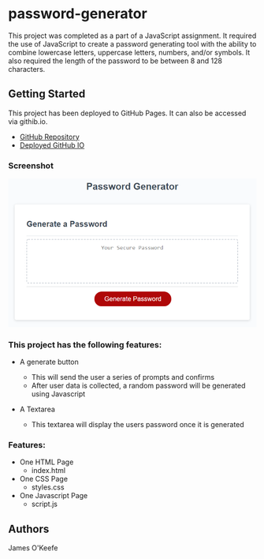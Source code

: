 # password-generator

This project was completed as a part of a JavaScript assignment. It required the use of JavaScript to create a password generating tool with the ability to combine lowercase letters, uppercase letters, numbers, and/or symbols. It also required the length of the password to be between 8 and 128 characters.

## Getting Started

This project has been deployed to GitHub Pages. It can also be accessed via githib.io.

* [GitHub Repository](https://github.com/j-okeefe/password-generator)
* [Deployed GitHub IO](https://j-okeefe.github.io/password-generator/)


### Screenshot

![](Assets/images/demo.png)

### This project has the following features: 
* A generate button
    * This will send the user a series of prompts and confirms
    * After user data is collected, a random password will be generated using Javascript

* A Textarea
    * This textarea will display the users password once it is generated

### Features: 
* One HTML Page
    * index.html 
* One CSS Page
    * styles.css
* One Javascript Page
    * script.js

## Authors
James O'Keefe
